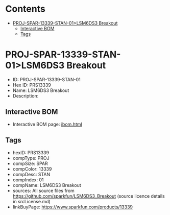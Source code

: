 



Contents
========

* [PROJ-SPAR-13339-STAN-01>LSM6DS3 Breakout](#proj-spar-13339-stan-01lsm6ds3-breakout)
	* [Interactive BOM](#interactive-bom)
	* [Tags](#tags)

# PROJ-SPAR-13339-STAN-01>LSM6DS3 Breakout

- ID: PROJ-SPAR-13339-STAN-01
- Hex ID: PRS13339
- Name: LSM6DS3 Breakout
- Description: 

## Interactive BOM

- Interactive BOM page: [ibom.html](kicad/bom/ibom.html)

## Tags

- hexID: PRS13339
- oompType: PROJ
- oompSize: SPAR
- oompColor: 13339
- oompDesc: STAN
- oompIndex: 01
- oompName: LSM6DS3 Breakout
- sources: All source files from https://github.com/sparkfun/LSM6DS3_Breakout (source licence details in srcLicense.md)
- linkBuyPage: https://www.sparkfun.com/products/13339
